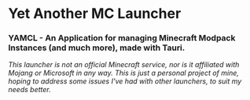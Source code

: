 # Yet Another MC Launcher
### YAMCL - An Application for managing Minecraft Modpack Instances (and much more), made with Tauri.
_This launcher is not an official Minecraft service, nor is it affiliated with Mojang or Microsoft in any way._
_This is just a personal project of mine, hoping to address some issues I've had with other launchers, to suit my needs better._